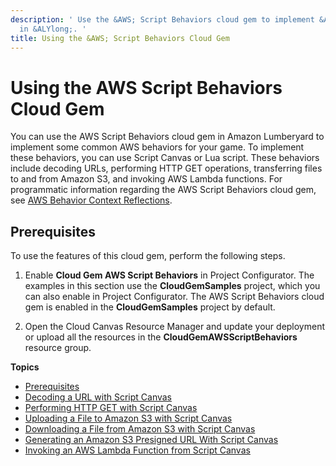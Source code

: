 ```yaml
---
description: ' Use the &AWS; Script Behaviors cloud gem to implement &AWS; features
  in &ALYlong;. '
title: Using the &AWS; Script Behaviors Cloud Gem
---
```

# Using the AWS Script Behaviors Cloud Gem<a name="cloud-canvas-cloud-gem-aws-script-behavior-intro"></a>

You can use the AWS Script Behaviors cloud gem in Amazon Lumberyard to implement some common AWS behaviors for your game\. To implement these behaviors, you can use Script Canvas or Lua script\. These behaviors include decoding URLs, performing HTTP GET operations, transferring files to and from Amazon S3, and invoking AWS Lambda functions\. For programmatic information regarding the AWS Script Behaviors cloud gem, see [AWS Behavior Context Reflections](cloud-canvas-cgf-aws-behavior-context-reflections.md)\.

## Prerequisites<a name="cloud-canvas-cloud-gem-aws-script-behavior-intro-prerequisites"></a>

To use the features of this cloud gem, perform the following steps\.

1. Enable **Cloud Gem AWS Script Behaviors** in Project Configurator\. The examples in this section use the **CloudGemSamples** project, which you can also enable in Project Configurator\. The AWS Script Behaviors cloud gem is enabled in the **CloudGemSamples** project by default\.

1. Open the Cloud Canvas Resource Manager and update your deployment or upload all the resources in the **CloudGemAWSScriptBehaviors** resource group\.

**Topics**
+ [Prerequisites](#cloud-canvas-cloud-gem-aws-script-behavior-intro-prerequisites)
+ [Decoding a URL with Script Canvas](cloud-canvas-cloud-gem-aws-url-decode-sc.md)
+ [Performing HTTP GET with Script Canvas](cloud-canvas-cloud-gem-aws-http-get-sc.md)
+ [Uploading a File to Amazon S3 with Script Canvas](cloud-canvas-cloud-gem-aws-s3-upload-sc.md)
+ [Downloading a File from Amazon S3 with Script Canvas](cloud-canvas-cloud-gem-aws-s3-download-sc.md)
+ [Generating an Amazon S3 Presigned URL With Script Canvas](cloud-canvas-cloud-gem-aws-s3-presign-sc.md)
+ [Invoking an AWS Lambda Function from Script Canvas](cloud-canvas-cloud-gem-aws-lambda-sc.md)